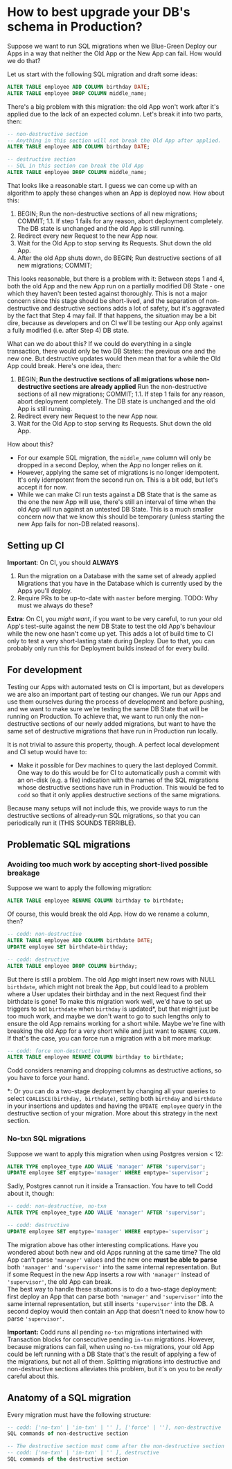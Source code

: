 # How to best upgrade your DB's schema in Production?

Suppose we want to run SQL migrations when we Blue-Green Deploy our Apps in a way that neither the Old App or the New App can fail. How would we do that?

Let us start with the following SQL migration and draft some ideas:

```sql
ALTER TABLE employee ADD COLUMN birthday DATE;
ALTER TABLE employee DROP COLUMN middle_name;
```

There's a big problem with this migration: the old App won't work after it's applied due to the lack of an expected column. Let's break it into two parts, then:

```sql
-- non-destructive section
-- Anything in this section will not break the Old App after applied.
ALTER TABLE employee ADD COLUMN birthday DATE;

-- destructive section
-- SQL in this section can break the Old App
ALTER TABLE employee DROP COLUMN middle_name;
```

That looks like a reasonable start. I guess we can come up with an algorithm to apply these changes when an App is deployed now. How about this:

1. BEGIN; Run the non-destructive sections of all new migrations; COMMIT;
   1.1. If step 1 fails for any reason, abort deployment completely. The DB state is unchanged and the old App is still running.
2. Redirect every new Request to the new App now.
3. Wait for the Old App to stop serving its Requests. Shut down the old App.
4. After the old App shuts down, do BEGIN; Run destructive sections of all new migrations; COMMIT;

This looks reasonable, but there is a problem with it: Between steps 1 and 4, both the old App and the new App run on a partially modified DB State - one which they haven't been tested against thoroughly. This is not a major concern since this stage should be short-lived, and the separation of non-destructive and destructive sections adds a lot of safety, but it's aggravated by the fact that Step 4 may fail. If that happens, the situation may be a bit dire, because as developers and on CI we'll be testing our App only against a fully modified (i.e. after Step 4) DB state.

What can we do about this? If we could do everything in a single transaction, there would only be two DB States: the previous one and the new one. But destructive updates would then mean that for a while the Old App could break. Here's one idea, then:

1. BEGIN;
   **Run the destructive sections of all migrations whose non-destructive sections are already applied**
   Run the non-destructive sections of all new migrations;
   COMMIT;
   1.1. If step 1 fails for any reason, abort deployment completely. The DB state is unchanged and the old App is still running.
2. Redirect every new Request to the new App now.
3. Wait for the Old App to stop serving its Requests. Shut down the old App.
   
How about this?

- For our example SQL migration, the `middle_name` column will only be dropped in a second Deploy, when the App no longer relies on it.
- However, applying the same set of migrations is no longer idempotent. It's only idempotent from the second run on. This is a bit odd, but let's accept it for now.
- While we can make CI run tests against a DB State that is the same as the one the new App will use, there's still an interval of time when the old App will run against an untested DB State. This is a much smaller concern now that we know this should be temporary (unless starting the new App fails for non-DB related reasons).

## Setting up CI

**Important**: On CI, you should **ALWAYS**

1. Run the migration on a Database with the same set of already applied Migrations that you have in the Database which is currently used by the Apps you'll deploy.
2. Require PRs to be up-to-date with `master` before merging.
TODO: Why must we always do these?

**Extra**: On CI, you _might want_, if you want to be very careful, to run your old App's test-suite against the new DB State to test the old App's behaviour while the new one hasn't come up yet. This adds a lot of build time to CI only to test a very short-lasting state during Deploy. Due to that, you can probably only run this for Deployment builds instead of for every build.

## For development

Testing our Apps with automated tests on CI is important, but as developers we are also an important part of testing our changes. We run our Apps and use them ourselves during the process of development and before pushing, and we want to make sure we're testing the same DB State that will be running on Production.
To achieve that, we want to run only the non-destructive sections of our newly added migrations, but want to have the same set of destructive migrations that have run in Production run locally.

It is not trivial to assure this property, though. A perfect local development and CI setup would have to:

- Make it possible for Dev machines to query the last deployed Commit. One way to do this would be for CI to automatically push a commit with an on-disk (e.g. a file) indication with the names of the SQL migrations whose destructive sections have run in Production. This would be fed to `codd` so that it only applies destructive sections of the same migrations.

Because many setups will not include this, we provide ways to run the destructive sections of already-run SQL migrations, so that you can periodically run it (THIS SOUNDS TERRIBLE).

## Problematic SQL migrations

### Avoiding too much work by accepting short-lived possible breakage

Suppose we want to apply the following migration:
```sql
ALTER TABLE employee RENAME COLUMN birthday to birthdate;
```

Of course, this would break the old App. How do we rename a column, then?

```sql
-- codd: non-destructive
ALTER TABLE employee ADD COLUMN birthdate DATE;
UPDATE employee SET birthdate=birthday;

-- codd: destructive
ALTER TABLE employee DROP COLUMN birthday;
```

But there is still a problem. The old App might insert new rows with NULL `birthdate`, which might not break the App, but could lead to a problem where a User updates their birthday and in the next Request find their birthdate is gone!
To make this migration work well, we'd have to set up triggers to set `birthdate` when `birthday` is updated*, but that might just be too much work, and maybe we don't want to go to such lengths only to ensure the old App remains working for a short while. Maybe we're fine with breaking the old App for a very short while and just want to `RENAME COLUMN`. If that's the case, you can force run a migration with a bit more markup:

```sql
-- codd: force non-destructive
ALTER TABLE employee RENAME COLUMN birthday to birthdate;
```

Codd considers renaming and dropping columns as destructive actions, so you have to force your hand.

*: Or you can do a two-stage deployment by changing all your queries to select `COALESCE(birthday, birthdate)`, setting both `birthday` and `birthdate` in your insertions and updates and having the `UPDATE employee` query in the destructive section of your migration. More about this strategy in the next section.

### No-txn SQL migrations 

Suppose we want to apply this migration when using Postgres version < 12:

```sql
ALTER TYPE employee_type ADD VALUE 'manager' AFTER 'supervisor';
UPDATE employee SET emptype='manager' WHERE emptype='supervisor';
```

Sadly, Postgres cannot run it inside a Transaction. You have to tell Codd about it, though:

```sql
-- codd: non-destructive, no-txn
ALTER TYPE employee_type ADD VALUE 'manager' AFTER 'supervisor';

-- codd: destructive
UPDATE employee SET emptype='manager' WHERE emptype='supervisor';
```

The migration above has other interesting complications. Have you wondered about both new and old Apps running at the same time? The old App can't parse `'manager'` values and the new one **must be able to parse** both `'manager'` and `'supervisor'` into the same internal representation. But if some Request in the new App inserts a row with `'manager'` instead of `'supervisor'`, the old App can break.  
The best way to handle these situations is to do a two-stage deployment: first deploy an App that can parse both `'manager'` and `'supervisor'` into the same internal representation, but still inserts `'supervisor'` into the DB. A second deploy would then contain an App that doesn't need to know how to parse `'supervisor'`.

**Important:** Codd runs all pending `no-txn` migrations intertwined with Transaction blocks for consecutive pending `in-txn` migrations. However, because migrations can fail, when using `no-txn` migrations, your old App could be left running with a DB State that's the result of applying a few of the migrations, but not all of them. Splitting migrations into destructive and non-destructive sections alleviates this problem, but it's on you to be _really_ careful about this.

## Anatomy of a SQL migration

Every migration must have the following structure:

```sql
-- codd: ['no-txn' | 'in-txn' | '' ], ['force' | ''], non-destructive
SQL commands of non-destructive section

-- The destructive section must come after the non-destructive section and is optional
-- codd: ['no-txn' | 'in-txn' | '' ], destructive
SQL commands of the destructive section
```